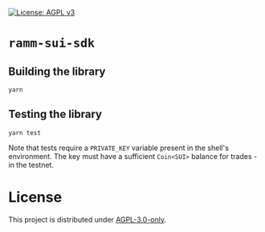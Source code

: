 [![License: AGPL v3](https://img.shields.io/badge/License-AGPL_v3-purple.svg)](https://www.gnu.org/licenses/agpl-3.0)

# `ramm-sui-sdk`

## Building the library

`yarn`

## Testing the library

`yarn test`

Note that tests require a `PRIVATE_KEY` variable present in the shell's environment.
The key must have a sufficient `Coin<SUI>` balance for trades - in the testnet.

# License

This project is distributed under [AGPL-3.0-only](LICENSE).